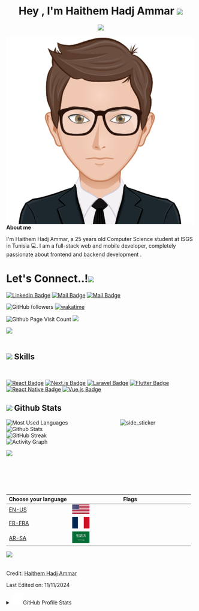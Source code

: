 
<h1 align="center"><b>Hey , I'm Haithem Hadj Ammar </b><img src="https://media.giphy.com/media/hvRJCLFzcasrR4ia7z/giphy.gif" width="35"></h1>
<p align="center">
  <a href="https://github.com/DenverCoder1/readme-typing-svg"><img src="https://readme-typing-svg.herokuapp.com?font=Time+New+Roman&color=cyan&size=25&center=true&vCenter=true&width=600&height=100&lines=Hey!+It's+Haithem+Hadj+Ammar..&hearts;++;Full+Stack+Web+and+Mobile+Developer,;Software-Engineer,;Love+to+learn+new+stuffs..<3"></a>
</p>

<!--
<p align="center">
  
## [![Typing SVG](https://readme-typing-svg.herokuapp.com?font=Architects+Daughter&color=0099DD&size=30&lines=Hey!+It's+Ben+Ismail+Aziz!;Computer+Science+Student;Full+Stack+Web+Developer;Freelancer;DS%20|%20AI%20|%20ML%20Enthusiastic;Always%20learning%20new%20things)](https://github.com/HaithemHadjAmmar) 
  </p> -->
<!--  Ceci mon Avatar-->
<img title="My Avatar" align="left" src="assets/images/Aziz.png"  width="500px" alt="hi" >

<!--  About me -->
<!--## <picture><img src = "assets/about_me.gif" width = 50px></picture> **About me**-->
**About me**

I'm Haithem Hadj Ammar, a 25 years old Computer Science student at ISGS in Tunisia 💻. I am a full-stack web and mobile developer, completely passionate about frontend and backend development .

<!-- Let's Connect..! -->
# <b> Let's Connect..!</b><img src="https://github.com/0xAbdulKhalid/0xAbdulKhalid/raw/main/assets/handshake.gif" width ="80">

[![Linkedin Badge](https://img.shields.io/badge/-HaithemHadjAmmar-0e76a8?style=flat&labelColor=0e76a8&logo=linkedin&logoColor=white)](https://www.linkedin.com/in/haithem-hadj-ammar-70931125a) 
[![Mail Badge](https://img.shields.io/badge/-@HaithemHadjAmmar-e84393?style=flat&labelColor=e84393&logo=instagram&logoColor=white)](https://www.instagram.com/haithem_dev/)
[![Mail Badge](https://img.shields.io/badge/-HaithemHadjAmmar-c0392b?style=flat&labelColor=c0392b&logo=gmail&logoColor=white)](mailto:haithem.beenammar43@gmail.com)

![GitHub followers](https://img.shields.io/github/followers/HaithemHadjAmmar?style=social)
[![wakatime](https://wakatime.com/badge/user/c0a37276-8396-4881-b56d-232ffd4059dc/project/2c199d38-84a2-4054-9b13-a685f16d5160.svg)](https://wakatime.com/badge/user/c0a37276-8396-4881-b56d-232ffd4059dc/project/2c199d38-84a2-4054-9b13-a685f16d5160)
<!--![visitors](https://visitor-badge.glitch.me/badge?page_id=HaithemHadjAmmar.HaithemHadjAmmar)-->
![Github Page Visit Count](https://komarev.com/ghpvc/?username=HaithemHadjAmmar)
<img src="https://img.shields.io/badge/Age-25-blue" />

<!-- Ligne  -->
<img src="https://user-images.githubusercontent.com/73097560/115834477-dbab4500-a447-11eb-908a-139a6edaec5c.gif"><br><br>
<!-- TODO: Add last video link 

- 🔭 I’m currently working at @Toptal
- :computer: Most used line of code `git commit -m "Initial Commit"`
- 🤔 I’m looking for help with Outstanding Video ideas.
- 📫 How to reach me: haithem.beenammar43@gmail.com.
- 😄 Pronouns: Haithoum,Haithem.
-->


<!-- Skills  -->
## <img src="https://media2.giphy.com/media/QssGEmpkyEOhBCb7e1/giphy.gif?cid=ecf05e47a0n3gi1bfqntqmob8g9aid1oyj2wr3ds3mg700bl&rid=giphy.gif" width ="25"><b> Skills</b>
<br>

<!-- TODO: Make technologies links takes you to repositories -->

[![React Badge](https://img.shields.io/badge/-React-61DBFB?style=for-the-badge&labelColor=black&logo=react&logoColor=61DBFB)](#) 
[![Next.js Badge](https://img.shields.io/badge/-Next.js-000000?style=for-the-badge&labelColor=black&logo=next.js&logoColor=white)](#) 
[![Laravel Badge](https://img.shields.io/badge/-Laravel-FF2D20?style=for-the-badge&labelColor=black&logo=laravel&logoColor=FF2D20)](#) 
[![Flutter Badge](https://img.shields.io/badge/-Flutter-02569B?style=for-the-badge&labelColor=black&logo=flutter&logoColor=02569B)](#) 
[![React Native Badge](https://img.shields.io/badge/-React%20Native-61DBFB?style=for-the-badge&labelColor=black&logo=react&logoColor=61DBFB)](#) 
[![Vue.js Badge](https://img.shields.io/badge/-Vue.js-4FC08D?style=for-the-badge&labelColor=black&logo=vue.js&logoColor=4FC08D)](#)

<!-- Github Stats   -->
## <img src="https://media.giphy.com/media/iY8CRBdQXODJSCERIr/giphy.gif" width="35"><b> Github Stats </b>
<img align="right" width=200px height=200px alt="side_sticker" src="https://media.giphy.com/media/TEnXkcsHrP4YedChhA/giphy.gif" />
<div align="left">
  <img src="https://github-readme-stats.vercel.app/api/top-langs/?username=HaithemHadjAmmar&show_icons=true&locale=en&layout=compact&langs_count=50&theme=algolia" alt="Most Used Languages">
</div>
<div align="left">
  <img src="https://github-readme-stats.vercel.app/api?username=HaithemHadjAmmar&show_icons=true&theme=radical" alt="Github Stats">
</div>
<div align="left">
  <img src="https://github-readme-streak-stats.herokuapp.com/?user=HaithemHadjAmmar&&theme=algolia" alt="GitHub Streak">
</div>
<div align="left">
  <img src="https://github-readme-activity-graph.vercel.app/graph?username=HaithemHadjAmmar&theme=react" alt="Activity Graph">
</div>

<!-- ![Your Repository's Stats](https://github-readme-stats.vercel.app/api/top-langs/?username=HaithemHadjAmmar&show_icons=true&locale=en&layout=compact&langs_count=50&theme=algolia)
![Your Repository's Stats](https://github-readme-stats.vercel.app/api?username=HaithemHadjAmmar&show_icons=true&theme=radical)
[![Harlok's WakaTime stats](https://github-readme-stats.vercel.app/api/wakatime?username=BenIsmail)](https://github.com/anuraghazra/github-readme-stats)
<p><img align="center" src="https://github-readme-streak-stats.herokuapp.com/?user=HaithemHadjAmmar&&theme=algolia" alt="HaithemHadjAmmar" /></p>

![](https://github-readme-activity-graph.vercel.app/graph?username=HaithemHadjAmmar&theme=react)

### ✍️ Random Dev Quote
![](https://quotes-github-readme.vercel.app/api?type=horizontal&theme=radical)

<img src="https://user-images.githubusercontent.com/73097560/115834477-dbab4500-a447-11eb-908a-139a6edaec5c.gif"><br><br>
 -->

 <img src="https://user-images.githubusercontent.com/73097560/115834477-dbab4500-a447-11eb-908a-139a6edaec5c.gif"><br><br>

 <div align="center" >

| Choose your language         | Flags                                                                                                              |
| -------------------------- | ---------------------------------------------------------------------------------------------------------------------- |
| [EN-US](./README.md)       | <img width="15%" alt="Node4Devs Logo" title="United States Flag (USA)" src="./assets/images/flags/USA.png" /> |
| [FR-FRA](./README-FR-FRA.md) | <img width="15%" alt="Node4Devs Logo" title="France Flag (FR)" src="./assets/images/flags/France.png" />        |
| [AR-SA](./README-AR-SA.md) | <img width="15%" alt="Node4Devs Logo" title="Saudi Flag (SA)" src="./assets/images/flags/saudi_ arabia.jpg" />        |

</div>

<!-- [![ReadMe Card](https://github-readme-stats.vercel.app/api/pin/?username=HaithemHadjAmmar&repo=PFA-Automatisation_Campagne_Sms-Email-FrontendReact&theme=react)](https://github.com/HaithemHadjAmmar/PFA-Automatisation_Campagne_Sms-Email-FrontendReact)
[![ReadMe Card](https://github-readme-stats.vercel.app/api/pin/?username=HaithemHadjAmmar&repo=PFA-Automatisation_Campagne_Sms-Email-BackendExpress&theme=react)](https://github.com/HaithemHadjAmmar/PFA-Automatisation_Campagne_Sms-Email-BackendExpress) -->
<img src="https://user-images.githubusercontent.com/73097560/115834477-dbab4500-a447-11eb-908a-139a6edaec5c.gif"><br><br>

Credit: [Haithem Hadj Ammar](https://github.com/HaithemHadjAmmar) 

Last Edited on: 11/11/2024
<details> 
  <summary>  <img src="./assets/giphy.gif" width="30px" alt="Git"/>GitHub Profile Stats </summary>
  <div>
  <samp>
      <br/>
            <p align="center">
      </p>
        <p align="center">
          <a href="https://github.com/HaithemHadjAmmar/">
          <img width="45%" src="https://github-profile-summary-cards.vercel.app/api/cards/repos-per-language?username=HaithemHadjAmmar&theme=gruvbox&layout=compact&hide_border=true"
          alt="1999AZZAR :: Top Langs by repo" />
          <img width="45%" src="https://github-profile-summary-cards.vercel.app/api/cards/most-commit-language?username=HaithemHadjAmmar&theme=gruvbox&layout=compact&hide_border=true"
          alt="1999AZZAR :: Top Langs by commit" />
          </a>
        </p>
    <br>

## <img src="https://media.giphy.com/media/dxIWYNNVCxFXdP76XE/giphy.gif" width ="25"><b> Trophies</b>

[![trophy](https://github-profile-trophy.vercel.app/?username=HaithemHadjAmmar&theme=nord&column=7)](https://github.com/Naderab/github-profile-trophy)

<br>
</details>




[reactplaylist]: https://www.youtube.com/watch?v=KxXXEL-k47Y&list=PLvXDmnBbOF7RnYiZvDwl2Pzcs2kfi10wd
[vscodetutorial]: https://www.youtube.com/watch?v=Bkie2ai8qeE&t=8s
[htmltutorial]: https://www.youtube.com/watch?v=VK6MXVxOsws&t=27s
[javascripttutorial]: https://www.youtube.com/watch?v=D-LHKvmX37E
